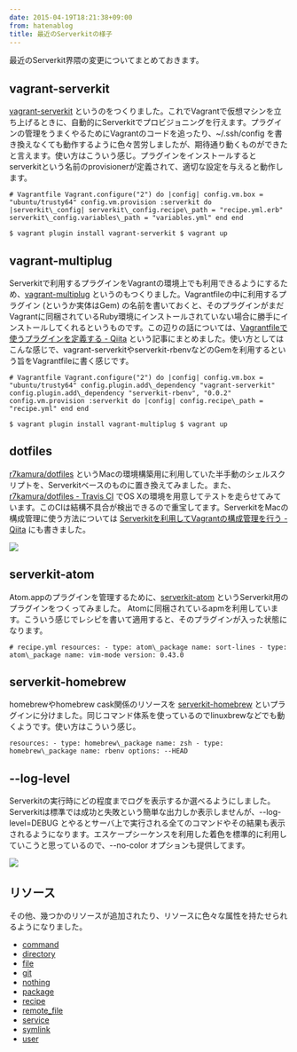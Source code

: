 ```yaml
---
date: 2015-04-19T18:21:38+09:00
from: hatenablog
title: 最近のServerkitの様子
---
```

最近のServerkit界隈の変更についてまとめておきます。

## vagrant-serverkit

[vagrant-serverkit](https://github.com/r7kamura/vagrant-serverkit) というのをつくりました。これでVagrantで仮想マシンを立ち上げるときに、自動的にServerkitでプロビジョニングを行えます。プラグインの管理をうまくやるためにVagrantのコードを追ったり、~/.ssh/config を書き換えなくても動作するように色々苦労しましたが、期待通り動くものができたと言えます。使い方はこういう感じ。プラグインをインストールするとserverkitという名前のprovisionerが定義されて、適切な設定を与えると動作します。

```
# Vagrantfile Vagrant.configure("2") do |config| config.vm.box = "ubuntu/trusty64" config.vm.provision :serverkit do |serverkit\_config| serverkit\_config.recipe\_path = "recipe.yml.erb" serverkit\_config.variables\_path = "variables.yml" end end
```

```
$ vagrant plugin install vagrant-serverkit $ vagrant up
```

## vagrant-multiplug

Serverkitで利用するプラグインをVagrantの環境上でも利用できるようにするため、[vagrant-multiplug](https://github.com/r7kamura/vagrant-multiplug) というのもつくりました。Vagrantfileの中に利用するプラグイン (というか実体はGem) の名前を書いておくと、そのプラグインがまだVagrantに同梱されているRuby環境にインストールされていない場合に勝手にインストールしてくれるというものです。この辺りの話については、[Vagrantfileで使うプラグインを定義する - Qiita](http://qiita.com/r7kamura/items/4221035fe23c549c288f) という記事にまとめました。使い方としてはこんな感じで、vagrant-serverkitやserverkit-rbenvなどのGemを利用するという旨をVagrantfileに書く感じです。

```
# Vagrantfile Vagrant.configure("2") do |config| config.vm.box = "ubuntu/trusty64" config.plugin.add\_dependency "vagrant-serverkit" config.plugin.add\_dependency "serverkit-rbenv", "0.0.2" config.vm.provision :serverkit do |config| config.recipe\_path = "recipe.yml" end end
```

```
$ vagrant plugin install vagrant-multiplug $ vagrant up
```

## dotfiles

[r7kamura/dotfiles](https://github.com/r7kamura/dotfiles) というMacの環境構築用に利用していた半手動のシェルスクリプトを、Serverkitベースのものに置き換えてみました。また、[r7kamura/dotfiles - Travis CI](https://travis-ci.org/r7kamura/dotfiles) でOS Xの環境を用意してテストを走らせてみています。このCIは結構不具合が検出できるので重宝してます。ServerkitをMacの構成管理に使う方法については [Serverkitを利用してVagrantの構成管理を行う - Qiita](http://qiita.com/r7kamura/items/ebfe5809a41fa21b01e0) にも書きました。

![](https://raw.githubusercontent.com/r7kamura/dotfiles/master/images/install.gif)

## serverkit-atom

Atom.appのプラグインを管理するために、[serverkit-atom](https://github.com/r7kamura/serverkit-atom) というServerkit用のプラグインをつくってみました。 Atomに同梱されているapmを利用しています。こういう感じでレシピを書いて適用すると、そのプラグインが入った状態になります。

```
# recipe.yml resources: - type: atom\_package name: sort-lines - type: atom\_package name: vim-mode version: 0.43.0
```

## serverkit-homebrew

homebrewやhomebrew cask関係のリソースを [serverkit-homebrew](https://github.com/r7kamura/serverkit-homebrew) といプラグインに分けました。同じコマンド体系を使っているのでlinuxbrewなどでも動くようです。使い方はこういう感じ。

```
resources: - type: homebrew\_package name: zsh - type: homebrew\_package name: rbenv options: --HEAD
```

## --log-level

Serverkitの実行時にどの程度までログを表示するか選べるようにしました。Serverkitは標準では成功と失敗という簡単な出力しか表示しませんが、--log-level=DEBUG とやるとサーバ上で実行される全てのコマンドやその結果も表示されるようになります。エスケープシーケンスを利用した着色を標準的に利用していこうと思っているので、--no-color オプションも提供してます。

![](https://pbs.twimg.com/media/CC5slhVUsAEgqoN.png:large)

## リソース

その他、幾つかのリソースが追加されたり、リソースに色々な属性を持たせられるようになりました。

- [command](https://github.com/r7kamura/serverkit/blob/master/lib/serverkit/resources/command.rb)
- [directory](https://github.com/r7kamura/serverkit/blob/master/lib/serverkit/resources/directory.rb)
- [file](https://github.com/r7kamura/serverkit/blob/master/lib/serverkit/resources/file.rb)
- [git](https://github.com/r7kamura/serverkit/blob/master/lib/serverkit/resources/git.rb)
- [nothing](https://github.com/r7kamura/serverkit/blob/master/lib/serverkit/resources/nothing.rb)
- [package](https://github.com/r7kamura/serverkit/blob/master/lib/serverkit/resources/package.rb)
- [recipe](https://github.com/r7kamura/serverkit/blob/master/lib/serverkit/resources/recipe.rb)
- [remote\_file](https://github.com/r7kamura/serverkit/blob/master/lib/serverkit/resources/remote_file.rb)
- [service](https://github.com/r7kamura/serverkit/blob/master/lib/serverkit/resources/service.rb)
- [symlink](https://github.com/r7kamura/serverkit/blob/master/lib/serverkit/resources/symlink.rb)
- [user](https://github.com/r7kamura/serverkit/blob/master/lib/serverkit/resources/user.rb)
